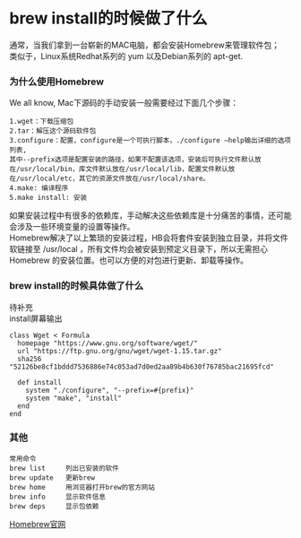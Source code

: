# brew install的时候做了什么  

通常，当我们拿到一台崭新的MAC电脑，都会安装Homebrew来管理软件包；  
类似于，Linux系统Redhat系列的 yum 以及Debian系列的 apt-get.

### 为什么使用Homebrew
We all know, Mac下源码的手动安装一般需要经过下面几个步骤：  
```
1.wget：下载压缩包  
2.tar：解压这个源码软件包  
3.configure：配置，configure是一个可执行脚本，./configure –help输出详细的选项列表,  
其中--prefix选项是配置安装的路径，如果不配置该选项，安装后可执行文件默认放在/usr/local/bin，库文件默认放在/usr/local/lib，配置文件默认放在/usr/local/etc，其它的资源文件放在/usr/local/share。
4.make: 编译程序
5.make install: 安装
```  
如果安装过程中有很多的依赖库，手动解决这些依赖库是十分痛苦的事情，还可能会涉及一些环境变量的设置等操作。  
Homebrew解决了以上繁琐的安装过程，HB会将套件安装到独立目录，并将文件软链接至 /usr/local ，所有文件均会被安装到预定义目录下，所以无需担心 Homebrew 的安装位置。也可以方便的对包进行更新、卸载等操作。  

### brew install的时候具体做了什么  
待补充  
install屏幕输出

```
class Wget < Formula
  homepage "https://www.gnu.org/software/wget/"
  url "https://ftp.gnu.org/gnu/wget/wget-1.15.tar.gz"
  sha256 "52126be8cf1bddd7536886e74c053ad7d0ed2aa89b4b630f76785bac21695fcd"

  def install
    system "./configure", "--prefix=#{prefix}"
    system "make", "install"
  end
end
```

### 其他  
```
常用命令  
brew list     列出已安装的软件  
brew update   更新brew  
brew home     用浏览器打开brew的官方网站  
brew info     显示软件信息  
brew deps     显示包依赖  
```  
[Homebrew官网](https://brew.sh/)